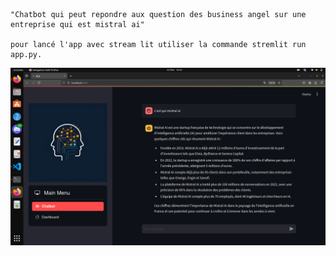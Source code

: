     "Chatbot qui peut repondre aux question des business angel sur une entreprise qui est mistral ai"

    pour lancé l'app avec stream lit utiliser la commande stremlit run app.py.
    
![interface](interface.png)
